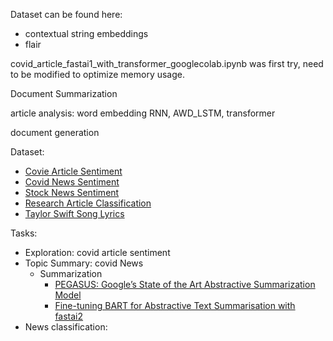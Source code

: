 Dataset can be found here: 
- contextual string embeddings
- flair

covid_article_fastai1_with_transformer_googlecolab.ipynb was first try, need to be modified to optimize memory usage.

Document Summarization

article analysis: word embedding RNN, AWD_LSTM, transformer

document generation

Dataset:
* [Covie Article Sentiment](https://www.kaggle.com/saurabhshahane/covid-19-online-articles)
* [Covid News Sentiment](https://www.kaggle.com/databar/coronavirus-articles-marchapril-2020-with-sent)
* [Stock News Sentiment](https://www.kaggle.com/sidarcidiacono/news-sentiment-analysis-for-stock-data-by-company)
* [Research Article Classification](https://www.kaggle.com/blessondensil294/topic-modeling-for-research-articles?select=train.csv)
* [Taylor Swift Song Lyrics](https://www.kaggle.com/PromptCloudHQ/taylor-swift-song-lyrics-from-all-the-albums)

Tasks:
* Exploration: covid article sentiment
* Topic Summary: covid News
    - Summarization
      - [PEGASUS: Google’s State of the Art Abstractive Summarization Model](https://towardsdatascience.com/pegasus-google-state-of-the-art-abstractive-summarization-model-627b1bbbc5ce) 
      - [Fine-tuning BART for Abstractive Text Summarisation with fastai2](https://medium.com/curation-corporation/fine-tuning-bart-for-abstractive-text-summarisation-with-fastai2-d7a2ad676a13)
* News classification: 
